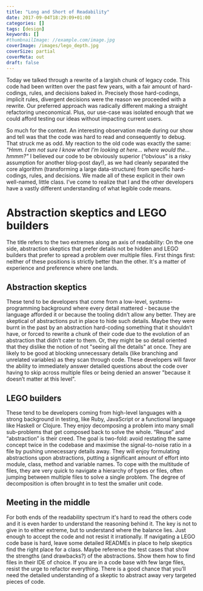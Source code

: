 ```yaml
---
title: "Long and Short of Readability"
date: 2017-09-04T18:29:09+01:00
categories: []
tags: [design]
keywords: []
#thumbnailImage: //example.com/image.jpg
coverImage: /images/lego_depth.jpg
coverSize: partial
coverMeta: out
draft: false
---
```

Today we talked through a rewrite of a largish chunk of legacy code.
This code had been written over the past few years, with a fair amount of hard-codings, rules, and decisions baked in.
Precisely those hard-codings, implicit rules, divergent decisions were the reason we proceeded with a rewrite.
Our preferred approach was radically different making a straight refactoring uneconomical.
Plus, our use-case was isolated enough that we could afford testing our ideas without impacting current users.

<!--more-->

So much for the context.
An interesting observation made during our show and tell was that the code was hard to read and consequently to debug.
That struck me as odd.
My reaction to the old code was exactly the same: _"Hmm. I am not sure I know what I’m looking at here… where would the… hmmm?"_
I believed our code to be obviously superior (“obvious” is a risky assumption for another blog-post day!), as we had cleanly separated the core algorithm (transforming a large data-structure) from specific hard-codings, rules, and decisions.
We made all of these explicit in their own well-named, little class.
I’ve come to realize that I and the other developers have a vastly different understanding of what legible code means.

# Abstraction skeptics and LEGO builders

The title refers to the two extremes along an axis of readability: On the one side, abstraction skeptics that prefer details not be hidden and LEGO builders that prefer to spread a problem over multiple files.
First things first: neither of these positions is strictly better than the other. It's a matter of experience and preference where one lands.

## Abstraction skeptics

These tend to be developers that come from a low-level, systems-programming background where every detail mattered - because the language afforded it or because the tooling didn’t allow any better.
They are skeptical of abstractions put in place to hide such details.
Maybe they were burnt in the past by an abstraction hard-coding something that it shouldn’t have, or forced to rewrite a chunk of their code due to the evolution of an abstraction that didn’t cater to them.
Or, they might be so detail oriented that they dislike the notion of not "seeing all the details" at once.
They are likely to be good at blocking unnecessary details (like branching and unrelated variables) as they scan through code.
These developers will favor the ability to immediately answer detailed questions about the code over having to skip across multiple files or being denied an answer "because it doesn’t matter at this level".

## LEGO builders
These tend to be developers coming from high-level languages with a strong background in testing, like Ruby, JavaScript or a functional language like Haskell or Clojure.
They enjoy decomposing a problem into many small sub-problems that get composed back to solve the whole.
“Reuse” and “abstraction” is their creed.
The goal is two-fold: avoid restating the same concept twice in the codebase and maximise the signal-to-noise ratio in a file by pushing unnecessary details away.
They will enjoy formulating abstractions upon abstractions, putting a significant amount of effort into module, class, method and variable names.
To cope with the multitude of files, they are very quick to navigate a hierarchy of types or files, often jumping between multiple files to solve a single problem.
The degree of decomposition is often brought in to test the smaller unit code.


## Meeting in the middle
For both ends of the readability spectrum it's hard to read the others code and it is even harder to understand the reasoning behind it.
The key is not to give in to either extreme, but to understand where the balance lies.
Just enough to accept the code and not resist it irrationally.
If navigating a LEGO code base is hard, leave some detailed READMEs in place to help skeptics find the right place for a class.
Maybe reference the test cases that show the strengths (and drawbacks?) of the abstractions.
Show them how to find files in their IDE of choice.
If you are in a code base with few large files, resist the urge to refactor everything.
There is a good chance that you’ll need the detailed understanding of a skeptic to abstract away very targeted pieces of code.
